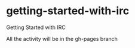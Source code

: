 getting-started-with-irc
========================

Getting Started with IRC

All the activity will be in the gh-pages branch
